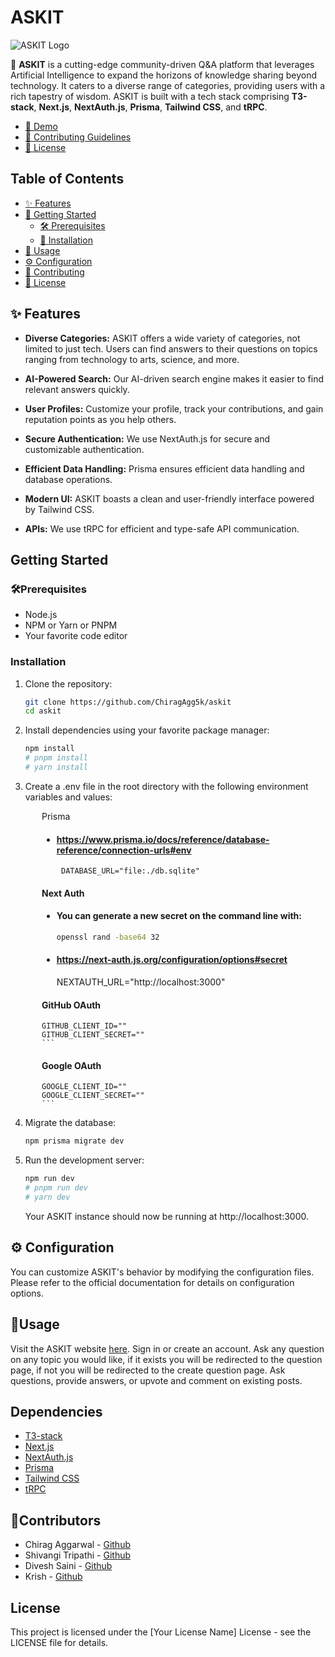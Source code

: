 # ASKIT

![ASKIT Logo](askit-logo.png)

🚀 **ASKIT** is a cutting-edge community-driven Q&A platform that leverages Artificial Intelligence to expand the
horizons of knowledge sharing beyond technology. It caters to a diverse range of categories, providing users with a rich
tapestry of wisdom. ASKIT is built with a tech stack comprising **T3-stack**, **Next.js**, **NextAuth.js**, **Prisma**,
**Tailwind CSS**, and **tRPC**.

- [🚀 Demo](https://www.askit.study/)
- [🤝 Contributing Guidelines](CONTRIBUTING.md)
- [📜 License](LICENSE)

## Table of Contents

- [✨ Features](#features)
- [🚀 Getting Started](#getting-started)
  - [🛠️ Prerequisites](#prerequisites)
  - [🚀 Installation](#installation)
- [🌟 Usage](#usage)
- [⚙ Configuration](#configuration)
- [🤝 Contributing](#contributing)
- [📜 License](#license)

## ✨ Features

- **Diverse Categories:** ASKIT offers a wide variety of categories, not limited to just tech. Users can find answers to
  their questions on topics ranging from technology to arts, science, and more.

- **AI-Powered Search:** Our AI-driven search engine makes it easier to find relevant answers quickly.

- **User Profiles:** Customize your profile, track your contributions, and gain reputation points as you help others.

- **Secure Authentication:** We use NextAuth.js for secure and customizable authentication.

- **Efficient Data Handling:** Prisma ensures efficient data handling and database operations.

- **Modern UI:** ASKIT boasts a clean and user-friendly interface powered by Tailwind CSS.

- **APIs:** We use tRPC for efficient and type-safe API communication.

## Getting Started

### 🛠️Prerequisites

- Node.js
- NPM or Yarn or PNPM
- Your favorite code editor

### Installation

1. Clone the repository:

   ```bash
   git clone https://github.com/ChiragAgg5k/askit
   cd askit
   ```

2. Install dependencies using your favorite package manager:

   ```bash
   npm install
   # pnpm install
   # yarn install
   ```

3. Create a .env file in the root directory with the following environment variables and values:

<div style="margin-left: 50px;">
Prisma

- #### https://www.prisma.io/docs/reference/database-reference/connection-urls#env
       DATABASE_URL="file:./db.sqlite"

#### Next Auth

- #### You can generate a new secret on the command line with:
  ```bash
  openssl rand -base64 32
  ```
- #### https://next-auth.js.org/configuration/options#secret
  NEXTAUTH_URL="http://localhost:3000"

#### GitHub OAuth

    GITHUB_CLIENT_ID=""
    GITHUB_CLIENT_SECRET=""
    ```

#### Google OAuth

    GOOGLE_CLIENT_ID=""
    GOOGLE_CLIENT_SECRET=""
    ```

</div>

4. Migrate the database:

   ```bash
   npm prisma migrate dev
   ```

5. Run the development server:

   ```bash
   npm run dev
   # pnpm run dev
   # yarn dev
   ```

   Your ASKIT instance should now be running at http://localhost:3000.

## ⚙ Configuration

You can customize ASKIT's behavior by modifying the configuration files. Please refer to the official documentation for
details on configuration options.

## 🌟Usage

Visit the ASKIT website [here](https://www.askit.study/).
Sign in or create an account.
Ask any question on any topic you would like, if it exists you will be redirected to the question page, if not you will be redirected to the create question page.
Ask questions, provide answers, or upvote and comment on existing posts.

## Dependencies

- [T3-stack](https://create.t3.gg)
- [Next.js](https://nextjs.org/)
- [NextAuth.js](https://next-auth.js.org)
- [Prisma](https://www.prisma.io/)
- [Tailwind CSS](https://tailwindcss.com/)
- [tRPC](https://trpc.io/)

## 🤝Contributors

- Chirag Aggarwal - [Github](https://github.com/ChiragAgg5k/)
- Shivangi Tripathi - [Github](https://github.com/ShiviTripathi13/)
- Divesh Saini - [Github](https://github.com/divesh0001/)
- Krish - [Github](https://github.com/krishrajput1107)

## License

This project is licensed under the [Your License Name] License - see the LICENSE file for details.
